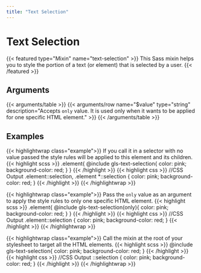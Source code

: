 ```yaml
---
title: "Text Selection"
---
```


# Text Selection

{{< featured type="Mixin" name="text-selection" >}}
This Sass mixin helps you to style the portion of a text (or element) that is selected by a user.
{{< /featured >}}

## Arguments

{{< arguments/table >}}
    {{< arguments/row name="$value" type="string" description="Accepts `only` value. It is used only when it wants to be applied for one specific HTML element." >}}
{{< /arguments/table >}}

## Examples

{{< highlightwrap class="example">}}
If you call it in a selector with no value passed the style rules will be applied to this element and its children.
{{< highlight scss >}}
.element{
    @include gls-text-selection{
        color: pink;
        background-color: red;
    }
}
{{< /highlight >}}
{{< highlight css >}}
//CSS Output
.element::selection,
.element *::selection {
    color: pink;
    background-color: red;
}
{{< /highlight >}}
{{< /highlightwrap >}}

{{< highlightwrap class="example">}}
Pass the `only` value as an argument to apply the style rules to only one specific HTML element.
{{< highlight scss >}}
.element{
    @include gls-text-selection(only){
        color: pink;
        background-color: red;
    }
}
{{< /highlight >}}
{{< highlight css >}}
//CSS Output
.element::selection {
    color: pink;
    background-color: red;
}
{{< /highlight >}}
{{< /highlightwrap >}}

{{< highlightwrap class="example">}}
Call the mixin at the root of your stylesheet to target all the HTML elements.
{{< highlight scss >}}
@include gls-text-selection{
    color: pink;
    background-color: red;
}
{{< /highlight >}}
{{< highlight css >}}
//CSS Output
::selection {
    color: pink;
    background-color: red;
}
{{< /highlight >}}
{{< /highlightwrap >}}